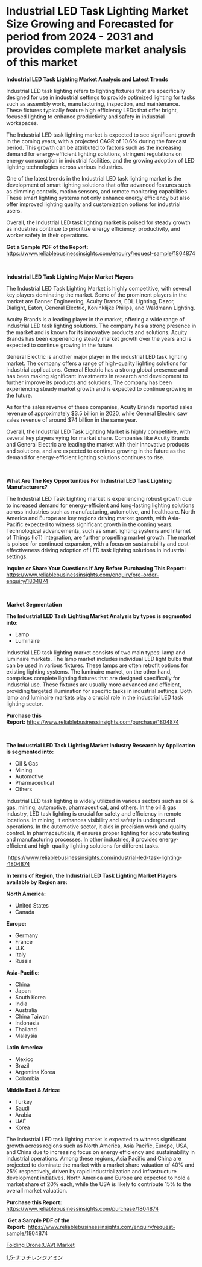 <p><h1>Industrial LED Task Lighting Market Size Growing and Forecasted for period from 2024 - 2031 and provides complete market analysis of this market</h1></p><p><strong>Industrial LED Task Lighting Market Analysis and Latest Trends</strong></p>
<p><p>Industrial LED task lighting refers to lighting fixtures that are specifically designed for use in industrial settings to provide optimized lighting for tasks such as assembly work, manufacturing, inspection, and maintenance. These fixtures typically feature high efficiency LEDs that offer bright, focused lighting to enhance productivity and safety in industrial workspaces.</p><p>The Industrial LED task lighting market is expected to see significant growth in the coming years, with a projected CAGR of 10.6% during the forecast period. This growth can be attributed to factors such as the increasing demand for energy-efficient lighting solutions, stringent regulations on energy consumption in industrial facilities, and the growing adoption of LED lighting technologies across various industries.</p><p>One of the latest trends in the Industrial LED task lighting market is the development of smart lighting solutions that offer advanced features such as dimming controls, motion sensors, and remote monitoring capabilities. These smart lighting systems not only enhance energy efficiency but also offer improved lighting quality and customization options for industrial users.</p><p>Overall, the Industrial LED task lighting market is poised for steady growth as industries continue to prioritize energy efficiency, productivity, and worker safety in their operations.</p></p>
<p><strong>Get a Sample PDF of the Report:&nbsp;</strong> <a href="https://www.reliablebusinessinsights.com/enquiry/request-sample/1804874">https://www.reliablebusinessinsights.com/enquiry/request-sample/1804874</a></p>
<p>&nbsp;</p>
<p><strong>Industrial LED Task Lighting Major Market Players</strong></p>
<p><p>The Industrial LED Task Lighting Market is highly competitive, with several key players dominating the market. Some of the prominent players in the market are Banner Engineering, Acuity Brands, EDL Lighting, Dazor, Dialight, Eaton, General Electric, Koninklijke Philips, and Waldmann Lighting.</p><p>Acuity Brands is a leading player in the market, offering a wide range of industrial LED task lighting solutions. The company has a strong presence in the market and is known for its innovative products and solutions. Acuity Brands has been experiencing steady market growth over the years and is expected to continue growing in the future.</p><p>General Electric is another major player in the industrial LED task lighting market. The company offers a range of high-quality lighting solutions for industrial applications. General Electric has a strong global presence and has been making significant investments in research and development to further improve its products and solutions. The company has been experiencing steady market growth and is expected to continue growing in the future.</p><p>As for the sales revenue of these companies, Acuity Brands reported sales revenue of approximately $3.5 billion in 2020, while General Electric saw sales revenue of around $74 billion in the same year.</p><p>Overall, the Industrial LED Task Lighting Market is highly competitive, with several key players vying for market share. Companies like Acuity Brands and General Electric are leading the market with their innovative products and solutions, and are expected to continue growing in the future as the demand for energy-efficient lighting solutions continues to rise.</p></p>
<p>&nbsp;</p>
<p><strong>What Are The Key Opportunities For Industrial LED Task Lighting Manufacturers?</strong></p>
<p><p>The Industrial LED Task Lighting market is experiencing robust growth due to increased demand for energy-efficient and long-lasting lighting solutions across industries such as manufacturing, automotive, and healthcare. North America and Europe are key regions driving market growth, with Asia-Pacific expected to witness significant growth in the coming years. Technological advancements, such as smart lighting systems and Internet of Things (IoT) integration, are further propelling market growth. The market is poised for continued expansion, with a focus on sustainability and cost-effectiveness driving adoption of LED task lighting solutions in industrial settings.</p></p>
<p><strong>Inquire or Share Your Questions If Any Before Purchasing This Report:</strong> <a href="https://www.reliablebusinessinsights.com/enquiry/pre-order-enquiry/1804874">https://www.reliablebusinessinsights.com/enquiry/pre-order-enquiry/1804874</a></p>
<p>&nbsp;</p>
<p><strong>Market Segmentation</strong></p>
<p><strong>The Industrial LED Task Lighting Market Analysis by types is segmented into:</strong></p>
<p><ul><li>Lamp</li><li>Luminaire</li></ul></p>
<p><p>Industrial LED task lighting market consists of two main types: lamp and luminaire markets. The lamp market includes individual LED light bulbs that can be used in various fixtures. These lamps are often retrofit options for existing lighting systems. The luminaire market, on the other hand, comprises complete lighting fixtures that are designed specifically for industrial use. These fixtures are usually more advanced and efficient, providing targeted illumination for specific tasks in industrial settings. Both lamp and luminaire markets play a crucial role in the industrial LED task lighting sector.</p></p>
<p><strong>Purchase this Report:&nbsp;</strong><a href="https://www.reliablebusinessinsights.com/purchase/1804874">https://www.reliablebusinessinsights.com/purchase/1804874</a></p>
<p>&nbsp;</p>
<p><strong>The Industrial LED Task Lighting Market Industry Research by Application is segmented into:</strong></p>
<p><ul><li>Oil & Gas</li><li>Mining</li><li>Automotive</li><li>Pharmaceutical</li><li>Others</li></ul></p>
<p><p>Industrial LED task lighting is widely utilized in various sectors such as oil & gas, mining, automotive, pharmaceutical, and others. In the oil & gas industry, LED task lighting is crucial for safety and efficiency in remote locations. In mining, it enhances visibility and safety in underground operations. In the automotive sector, it aids in precision work and quality control. In pharmaceuticals, it ensures proper lighting for accurate testing and manufacturing processes. In other industries, it provides energy-efficient and high-quality lighting solutions for different tasks.</p></p>
<p><a href="https://www.reliablebusinessinsights.com/industrial-led-task-lighting-r1804874">&nbsp;https://www.reliablebusinessinsights.com/industrial-led-task-lighting-r1804874</a></p>
<p><strong>In terms of Region, the Industrial LED Task Lighting Market Players available by Region are:</strong></p>
<p>
    <p> <strong> North America: </strong>
        <ul>
            <li>United States</li>
            <li>Canada</li>
        </ul>
        </p> 
    <p> <strong> Europe: </strong>
        <ul>
            <li>Germany</li>
            <li>France</li>
            <li>U.K.</li>
            <li>Italy</li>
            <li>Russia</li>
        </ul>
        </p> 
    <p> <strong> Asia-Pacific: </strong>
        <ul>
            <li>China</li>
            <li>Japan</li>
            <li>South Korea</li>
            <li>India</li>
            <li>Australia</li>
            <li>China Taiwan</li>
            <li>Indonesia</li>
            <li>Thailand</li>
            <li>Malaysia</li>
        </ul>
        </p> 
    <p> <strong> Latin America: </strong>
        <ul>
            <li>Mexico</li>
            <li>Brazil</li>
            <li>Argentina Korea</li>
            <li>Colombia</li>
        </ul>
        </p> 
    <p> <strong> Middle East & Africa: </strong>
        <ul>
            <li>Turkey</li>
            <li>Saudi</li>
            <li>Arabia</li>
            <li>UAE</li>
            <li>Korea</li>
        </ul>
    </p>
    </p>
<p><p>The industrial LED task lighting market is expected to witness significant growth across regions such as North America, Asia Pacific, Europe, USA, and China due to increasing focus on energy efficiency and sustainability in industrial operations. Among these regions, Asia Pacific and China are projected to dominate the market with a market share valuation of 40% and 25% respectively, driven by rapid industrialization and infrastructure development initiatives. North America and Europe are expected to hold a market share of 20% each, while the USA is likely to contribute 15% to the overall market valuation.</p></p>
<p><strong>Purchase this Report: </strong><a href="https://www.reliablebusinessinsights.com/purchase/1804874">https://www.reliablebusinessinsights.com/purchase/1804874</a></p>
<p>&nbsp;<strong>Get a Sample PDF of the Report:&nbsp;&nbsp;</strong><a href="https://www.reliablebusinessinsights.com/enquiry/request-sample/1804874">https://www.reliablebusinessinsights.com/enquiry/request-sample/1804874</a></p>
<p><strong></strong></p>
<p><p><a href="https://github.com/gikababa4/Market-Research-Report-List-1/blob/main/folding-droneuav-market.md">Folding Drone(UAV) Market</a></p><p><a href="https://medium.com/@mt14785/1-5-%E3%83%8A%E3%83%95%E3%83%81%E3%83%AC%E3%83%B3%E3%82%B8%E3%82%A2%E3%83%9F%E3%83%B3%E5%B8%82%E5%A0%B4%E3%82%B7%E3%82%A7%E3%82%A2%E3%81%A8%E6%96%B0%E3%81%97%E3%81%84%E3%83%88%E3%83%AC%E3%83%B3%E3%83%89%E5%88%86%E6%9E%90-%E3%81%9D%E3%81%AE%E3%82%BF%E3%82%A4%E3%83%97-%E3%82%A2%E3%83%97%E3%83%AA%E3%82%B1%E3%83%BC%E3%82%B7%E3%83%A7%E3%83%B3-%E3%82%A8%E3%83%B3%E3%83%89%E3%83%A6%E3%83%BC%E3%82%B9%E3%81%AB%E3%82%88%E3%82%8B%E4%BA%88%E6%B8%AC-%E6%9C%9F%E9%96%93%E3%81%AF2024%E5%B9%B4%E3%81%8B%E3%82%892031%E5%B9%B4%E3%81%BE%E3%81%A7-8a67d7455f37">1,5-ナフチレンジアミン</a></p></p>